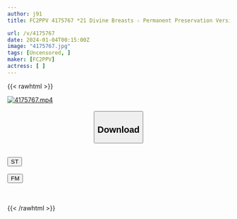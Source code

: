 ```yaml
---
author: j91
title: FC2PPV 4175767 *21 Divine Breasts ☆ Permanent Preservation Version ☆ [Limited Sale For 3 Days] Latest Version Of Completely New Tit Fuck. Virgin Boys, Are You Ready To Be Gently Pinched By Layer Otoha-Sama? *I Will Secretly Tell You My Personal SNS Account. [cen]

url: /v/4175767
date: 2024-01-04T00:15:00Z
image: "4175767.jpg"
tags: [Uncensored, ]
maker: [FC2PPV]
actress: [ ]
---
```



{{< rawhtml >}}

<div class="video" data-videoid="jkJV28YvVpTzAwl">
    <a href="javascript:;">
        <img src="/v/4175767/4175767.jpg" width="WIDTH" height="HEIGHT" alt="4175767.mp4" loading="lazy">
    </a>
</div>

<script type="text/javascript" src="https://j91.asia/asset/on-demand-st.js"></script>

<br>
  <link rel="stylesheet" href="https://j91.asia/asset/bs5.css">
  
  <center>
  <button class="btn btn-primary" type="button" data-bs-toggle="collapse" data-bs-target=".multi-collapse" aria-expanded="false" aria-controls="multiCollapseExample1 multiCollapseExample2"><h2>Download</h2></button></center>
</p>
<div class="row">
  <div class="col">
    <div class="collapse multi-collapse" id="multiCollapseExample1">
      <div class="card card-body">
	      	      <br>
<div class="buttons">  
<a href="https://streamtape.to/v/jkJV28YvVpTzAwl" target="_blank"><button class="btn-hover color-3"><i class="fa fa-download"></i> ST</button></a></div>
    </div>
  </div>
</div>
  <div class="col">
    <div class="collapse multi-collapse" id="multiCollapseExample2">
      <div class="card card-body">
	      <br>
<div class="buttons">
    <a href="https://filemoon.sx/d/k298y48yj70g" target="_blank"><button class="btn-hover color-8"><i class="fa fa-download"></i> FM</button></a></div>
<br><br>
      </div>
    </div>
  </div>
</div>

{{< /rawhtml >}}